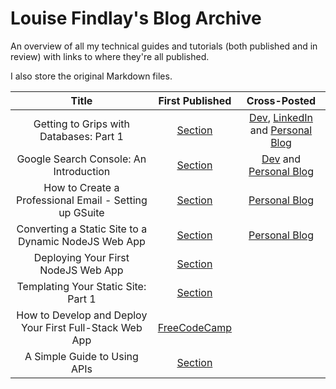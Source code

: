 # Louise Findlay's Blog Archive

An overview of all my technical guides and tutorials (both published and in review) with links to where they're all published.

I also store the original Markdown files.

|                          Title                         | First Published                                                                            | Cross-Posted                                                                                                                                                                                                                     |
|:------------------------------------------------------:| :----------------------------------------------------------------------------------------: | :------------------------------------------------------------------------------------------------------------------------------------------------------------------------------------------------------------------------------: |
| Getting to Grips with Databases: Part 1                | [Section](https://www.section.io/engineering-education/working-with-databases-part1)       | [Dev](https://dev.to/louisefindlay23/getting-to-grips-with-databases-part-1-creating-your-first-database-36pp), [LinkedIn](https://www.linkedin.com/pulse/getting-grips-databases-part-1-creating-your-first-database-louise) and [Personal Blog](https://louisefindlay.com/blog/getting-to-grips-with-databases-part1) |
| Google Search Console: An Introduction                 | [Section](https://www.section.io/engineering-education/google-search-console-introduction) | [Dev](https://dev.to/louisefindlay23/google-search-console-an-introduction-1c4e) and [Personal Blog](https://louisefindlay.com/blog/google-search-console-introduction)                                                                                                                                               
| How to Create a Professional Email - Setting up GSuite | [Section](https://www.section.io/engineering-education/creating-professional-email)        | [Personal Blog](https://louisefindlay.com/blog/creating-a-professional-email)
| Converting a Static Site to a Dynamic NodeJS Web App   | [Section](https://www.section.io/engineering-education/static-site-dynamic-nodejs-web-app) | [Personal Blog](https://louisefindlay.com/blog/static-site-to-nodejs-web-app)
| Deploying Your First NodeJS Web App                    | [Section](https://www.section.io/engineering-education/deploying-nodejs-web-app)           |                                                                                                                                                                                                                                  
| Templating Your Static Site: Part 1                    | [Section](https://www.section.io/engineering-education/templating-your-static-site)                                                                                 
| How to Develop and Deploy Your First Full-Stack Web App | [FreeCodeCamp](https://www.freecodecamp.org/news/develop-deploy-first-fullstack-web-app)
| A Simple Guide to Using APIs                           | [Section](https://www.section.io/engineering-education/simple-guide-to-using-apis-nodejs)                                                                            |
